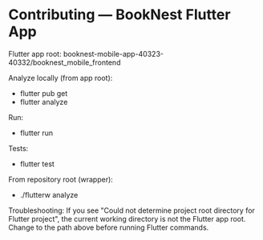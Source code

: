 # Contributing — BookNest Flutter App

Flutter app root:
booknest-mobile-app-40323-40332/booknest_mobile_frontend

Analyze locally (from app root):
- flutter pub get
- flutter analyze

Run:
- flutter run

Tests:
- flutter test

From repository root (wrapper):
- ./flutterw analyze

Troubleshooting:
If you see "Could not determine project root directory for Flutter project",
the current working directory is not the Flutter app root.
Change to the path above before running Flutter commands.
